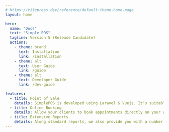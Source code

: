 ```yaml
---
# https://vitepress.dev/reference/default-theme-home-page
layout: home

hero:
  name: "Docs"
  text: "Simple POS"
  tagline: Version 5 (Release Candidate)
  actions:
    - theme: brand
      text: Installation
      link: /installation
    - theme: alt
      text: User Guide
      link: /guide
    - theme: alt
      text: Developer Guide
      link: /dev-guide

features:
  - title: Point of Sale
    details: SimplePOS is developed using Laravel & Vuejs. It's suitable for small and medium businesses with simple and friendly user interface.
  - title: Online Booking
    details: Allow your clients to book appointments directly on your website with option to require a partial/full payment upfront.
  - title: Extensive Reports
    details: Along standard reports, we also provide you with a number of advanced reports that give you deeper insight into your business.
---
```

